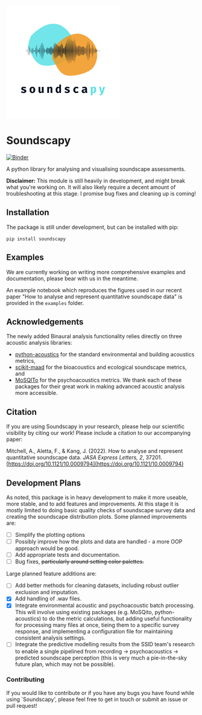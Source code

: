 <img src="https://raw.githubusercontent.com/MitchellAcoustics/Soundscapy/main/docs/logo/LightLogo.png" width="300">

# Soundscapy

[![Binder](https://mybinder.org/badge_logo.svg)](https://mybinder.org/v2/gh/MitchellAcoustics/Soundscapy/main?labpath=docs%2Ftutorials%2FHowToAnalyseAndRepresentSoundscapes.ipynb)

A python library for analysing and visualising soundscape assessments. 

**Disclaimer:** This module is still heavily in development, and might break what you're working on. It will also likely require a decent amount of troubleshooting at this stage. I promise bug fixes and cleaning up is coming!

## Installation

The package is still under development, but can be installed with pip:

```
pip install soundscapy
```

## Examples

We are currently working on writing more comprehensive examples and documentation, please bear with us in the meantime. 

An example notebook which reproduces the figures used in our recent paper "How to analyse and represent quantitative soundscape data" is provided in the `examples` folder.

## Acknowledgements

The newly added Binaural analysis functionality relies directly on three acoustic analysis libraries: 
 * [python-acoustics](https://github.com/python-acoustics/python-acoustics) for the standard environmental and building acoustics metrics, 
 * [scikit-maad](https://github.com/scikit-maad/scikit-maad) for the bioacoustics and ecological soundscape metrics, and
 * [MoSQITo](https://github.com/Eomys/MoSQITo) for the psychoacoustics metrics. We thank each of these packages for their great work in making advanced acoustic analysis more accessible.

## Citation

If you are using Soundscapy in your research, please help our scientific visibility by citing our work! Please include a citation to our accompanying paper:

Mitchell, A., Aletta, F., & Kang, J. (2022). How to analyse and represent quantitative soundscape data. *JASA Express Letters, 2*, 37201. [https://doi.org/10.1121/10.0009794](https://doi.org/10.1121/10.0009794)


<!---
Bibtex:
```
@Article{Mitchell2022How,
  author         = {Mitchell, Andrew and Aletta, Francesco and Kang, Jian},
  journal        = {JASA Express Letters},
  title          = {How to analyse and represent quantitative soundscape data},
  year           = {2022},
  number         = {3},
  pages          = {037201},
  volume         = {2},
  doi            = {10.1121/10.0009794},
  eprint         = {https://doi.org/10.1121/10.0009794},
}

```
--->

## Development Plans

As noted, this package is in heavy development to make it more useable, more stable, and to add features and improvements. At this stage it is mostly limited to doing basic quality checks of soundscape survey data and creating the soundscape distribution plots. Some planned improvements are:

 - [ ] Simplify the plotting options
 - [ ] Possibly improve how the plots and data are handled - a more OOP approach would be good.
 - [ ] Add appropriate tests and documentation.
 - [ ] Bug fixes, ~~particularly around setting color palettes.~~

Large planned feature additions are:

 - [ ] Add better methods for cleaning datasets, including robust outlier exclusion and imputation.
 - [x] Add handling of .wav files.
 - [x] Integrate environmental acoustic and psychoacoustic batch processing. This will involve using existing packages (e.g. MoSQito, python-acoustics) to do the metric calculations, but adding useful functionality for processing many files at once, tieing them to a specific survey response, and implementing a configuration file for maintaining consistent analysis settings.
 - [ ] Integrate the predictive modelling results from the SSID team's research to enable a single pipelined from recording -> psychoacoustics -> predicted soundscape perception (this is very much a pie-in-the-sky future plan, which may not be possible).

### Contributing

If you would like to contribute or if you have any bugs you have found while using `Soundscapy', please feel free to get in touch or submit an issue or pull request!
